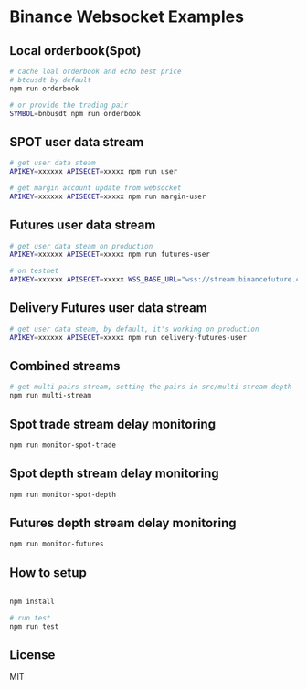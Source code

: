 # Binance Websocket Examples

## Local orderbook(Spot)

```bash
# cache loal orderbook and echo best price
# btcusdt by default
npm run orderbook

# or provide the trading pair
SYMBOL=bnbusdt npm run orderbook

```

## SPOT user data stream

```bash
# get user data steam
APIKEY=xxxxxx APISECET=xxxxx npm run user

# get margin account update from websocket
APIKEY=xxxxxx APISECET=xxxxx npm run margin-user
```

## Futures user data stream

```bash
# get user data steam on production
APIKEY=xxxxxx APISECET=xxxxx npm run futures-user

# on testnet
APIKEY=xxxxxx APISECET=xxxxx WSS_BASE_URL="wss://stream.binancefuture.com/" HTTP_BASE_URL="https://testnet.binancefuture.com/" npm run futures-user
```

## Delivery Futures user data stream

```bash
# get user data steam, by default, it's working on production
APIKEY=xxxxxx APISECET=xxxxx npm run delivery-futures-user
```

## Combined streams

```bash
# get multi pairs stream, setting the pairs in src/multi-stream-depth
npm run multi-stream
```

## Spot trade stream delay monitoring

```bash
npm run monitor-spot-trade
```

## Spot depth stream delay monitoring

```bash
npm run monitor-spot-depth
```

## Futures depth stream delay monitoring

```bash
npm run monitor-futures
```

## How to setup

```bash

npm install

# run test
npm run test

```

## License
MIT
